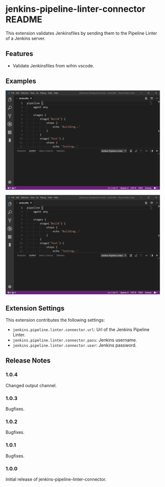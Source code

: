 # jenkins-pipeline-linter-connector README

This extension validates Jenkinsfiles by sending them to the Pipeline Linter of a Jenkins server.

## Features

- Validate Jenkinsfiles from wihin vscode.

## Examples

![Example 1](images/example1.gif)

![Example 2](images/example2.gif)

## Extension Settings

This extension contributes the following settings:

* `jenkins.pipeline.linter.connector.url`: Url of the Jenkins Pipeline Linter.
* `jenkins.pipeline.linter.connector.pass`: Jenkins username.
* `jenkins.pipeline.linter.connector.user`: Jenkins password.

## Release Notes

### 1.0.4

Changed output channel.

### 1.0.3

Bugfixes.

### 1.0.2

Bugfixes.

### 1.0.1

Bugfixes.

### 1.0.0

Initial release of jenkins-pipeline-linter-connector.
